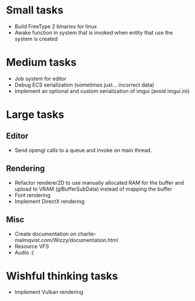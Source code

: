 # Small tasks
- Build FreeType 2 binaries for linux
- Awake function in system that is invoked when entity that use the system is created

# Medium tasks
- Job system for editor
- Debug ECS serialization (sometimes just... incorrect data)
- Implement an optional and custom serialization of imgui (avoid imgui.ini)

# Large tasks
## Editor
- Send opengl calls to a queue and invoke on main thread.
## Rendering
- Refactor renderer2D to use manually allocated RAM for the buffer and upload to 
  VRAM (glBufferSubData) instead of mapping the buffer
- Font rendering
- Implement DirectX rendering
## Misc
- Create documentation on charlie-malmqvist.com/Wizzy/documentation.html
- Resource VFS
- Audio :(

# Wishful thinking tasks
- Implement Vulkan rendering













